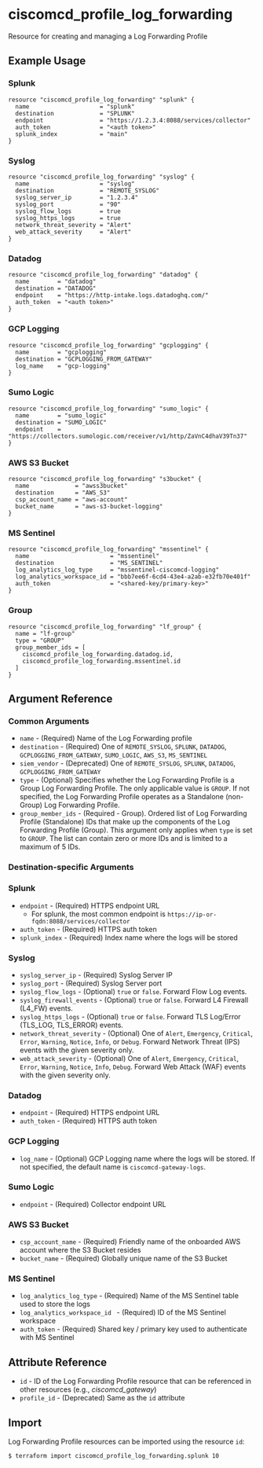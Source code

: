 # ciscomcd_profile_log_forwarding
Resource for creating and managing a Log Forwarding Profile

## Example Usage

### Splunk
```hcl
resource "ciscomcd_profile_log_forwarding" "splunk" {
  name                    = "splunk"
  destination             = "SPLUNK"
  endpoint                = "https://1.2.3.4:8088/services/collector"
  auth_token              = "<auth token>"
  splunk_index            = "main"
}
```

### Syslog
```hcl
resource "ciscomcd_profile_log_forwarding" "syslog" {
  name                    = "syslog"
  destination             = "REMOTE_SYSLOG"
  syslog_server_ip        = "1.2.3.4"
  syslog_port             = "90"
  syslog_flow_logs        = true
  syslog_https_logs       = true
  network_threat_severity = "Alert"
  web_attack_severity     = "Alert"
}
```

### Datadog
```hcl
resource "ciscomcd_profile_log_forwarding" "datadog" {
  name        = "datadog"
  destination = "DATADOG"
  endpoint    = "https://http-intake.logs.datadoghq.com/"
  auth_token  = "<auth token>"
}
```

### GCP Logging
```hcl
resource "ciscomcd_profile_log_forwarding" "gcplogging" {
  name        = "gcplogging"
  destination = "GCPLOGGING_FROM_GATEWAY"
  log_name    = "gcp-logging"
}
```

### Sumo Logic
```hcl
resource "ciscomcd_profile_log_forwarding" "sumo_logic" {
  name        = "sumo_logic"
  destination = "SUMO_LOGIC"
  endpoint    = "https://collectors.sumologic.com/receiver/v1/http/ZaVnC4dhaV39Tn37"
}
```

### AWS S3 Bucket
```hcl
resource "ciscomcd_profile_log_forwarding" "s3bucket" {
  name             = "awss3bucket"
  destination      = "AWS_S3"
  csp_account_name = "aws-account"
  bucket_name      = "aws-s3-bucket-logging"
}
```

### MS Sentinel
```hcl
resource "ciscomcd_profile_log_forwarding" "mssentinel" {
  name                       = "mssentinel"
  destination                = "MS_SENTINEL"
  log_analytics_log_type     = "mssentinel-ciscomcd-logging"
  log_analytics_workspace_id = "bbb7ee6f-6cd4-43e4-a2ab-e32fb70e401f"
  auth_token                 = "<shared-key/primary-key>"
}
```

### Group
```hcl
resource "ciscomcd_profile_log_forwarding" "lf_group" {
  name = "lf-group"
  type = "GROUP"
  group_member_ids = [
    ciscomcd_profile_log_forwarding.datadog.id,
    ciscomcd_profile_log_forwarding.mssentinel.id
  ]
}
```

## Argument Reference

### Common Arguments
* `name` - (Required) Name of the Log Forwarding profile
* `destination` - (Required) One of `REMOTE_SYSLOG`, `SPLUNK`, `DATADOG`, `GCPLOGGING_FROM_GATEWAY`, `SUMO_LOGIC`, `AWS_S3`, `MS_SENTINEL`
* `siem_vendor` - (Deprecated) One of `REMOTE_SYSLOG`, `SPLUNK`, `DATADOG`, `GCPLOGGING_FROM_GATEWAY`
* `type` - (Optional) Specifies whether the Log Forwarding Profile is a Group Log Forwarding Profile.  The only applicable value is `GROUP`.  If not specified, the Log Forwarding Profile operates as a Standalone (non-Group) Log Forwarding Profile.
* `group_member_ids` - (Required - Group). Ordered list of Log Forwarding Profile (Standalone) IDs that make up the components of the Log Forwarding Profile (Group).  This argument only applies when `type` is set to `GROUP`.  The list can contain zero or more IDs and is limited to a maximum of 5 IDs.

### Destination-specific Arguments

### Splunk
* `endpoint` - (Required) HTTPS endpoint URL
    * For splunk, the most common endpoint is `https://ip-or-fqdn:8088/services/collector`
* `auth_token` - (Required) HTTPS auth token
* `splunk_index` - (Required) Index name where the logs will be stored

### Syslog
* `syslog_server_ip` - (Required) Syslog Server IP
* `syslog_port` - (Required) Syslog Server port
* `syslog_flow_logs` - (Optional) `true` or `false`. Forward Flow Log events.
* `syslog_firewall_events` - (Optional) `true` or `false`. Forward L4 Firewall (L4_FW) events.
* `syslog_https_logs` - (Optional) `true` or `false`. Forward TLS Log/Error (TLS_LOG, TLS_ERROR) events.
* `network_threat_severity` - (Optional) One of `Alert`, `Emergency`, `Critical`, `Error`, `Warning`, `Notice`, `Info`, or `Debug`. Forward Network Threat (IPS) events with the given severity only.
* `web_attack_severity` - (Optional) One of `Alert`, `Emergency`, `Critical`, `Error`, `Warning`, `Notice`, `Info`, `Debug`. Forward Web Attack (WAF) events with the given severity only.

### Datadog
* `endpoint` - (Required) HTTPS endpoint URL
* `auth_token` - (Required) HTTPS auth token

### GCP Logging
* `log_name` - (Optional) GCP Logging name where the logs will be stored. If not specified, the default name is `ciscomcd-gateway-logs`.

### Sumo Logic
* `endpoint` - (Required) Collector endpoint URL

### AWS S3 Bucket
* `csp_account_name` - (Required) Friendly name of the onboarded AWS account where the S3 Bucket resides
* `bucket_name` - (Required) Globally unique name of the S3 Bucket

### MS Sentinel
* `log_analytics_log_type` - (Required) Name of the MS Sentinel table used to store the logs 
* `log_analytics_workspace_id ` - (Required) ID of the MS Sentinel workspace
* `auth_token` - (Required) Shared key / primary key used to authenticate with MS Sentinel

## Attribute Reference
* `id` - ID of the Log Forwarding Profile resource that can be referenced in other resources (e.g., *ciscomcd_gateway*)
* `profile_id` - (Deprecated) Same as the `id` attribute

## Import
Log Forwarding Profile resources can be imported using the resource `id`:

```hcl
$ terraform import ciscomcd_profile_log_forwarding.splunk 10
```
